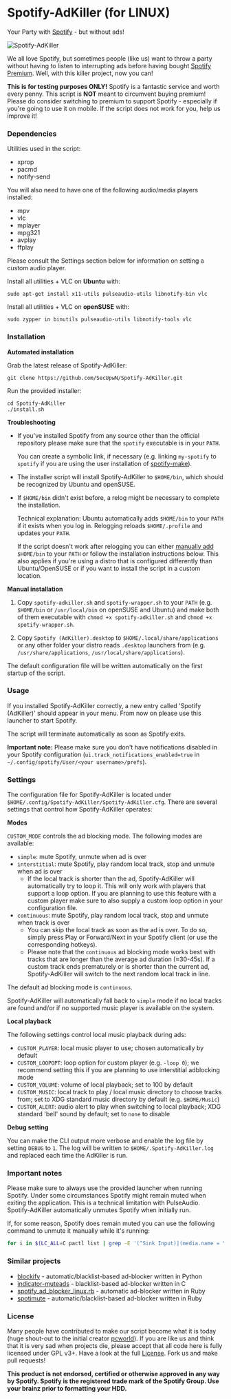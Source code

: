 # Spotify-AdKiller (for LINUX)

Your Party with [Spotify](https://www.spotify.com) - but without ads!

![Spotify-AdKiller](http://fs1.d-h.st/view/vJJ/00134/Spotify-AdKiller.png)

We all love Spotify, but sometimes people (like us) want to throw a party without having to listen to interrupting ads before having bought [Spotify Premium](https://www.spotify.com/premium/). Well, with this killer project, now you can!

**This is for testing purposes ONLY!** Spotify is a fantastic service and worth every penny. This script is **NOT** meant to circumvent buying premium! Please do consider switching to premium to support Spotify - especially if you're going to use it on mobile. If the script does not work for you, help us improve it!

### Dependencies

Utilities used in the script:

  - xprop
  - pacmd
  - notify-send

You will also need to have one of the following audio/media players installed:

  - mpv
  - vlc
  - mplayer
  - mpg321
  - avplay
  - ffplay
  
Please consult the Settings section below for information on setting a custom audio player.

Install all utilities + VLC on **Ubuntu** with:

    sudo apt-get install x11-utils pulseaudio-utils libnotify-bin vlc

Install all utilities + VLC on **openSUSE** with:

    sudo zypper in binutils pulseaudio-utils libnotify-tools vlc

### Installation

**Automated installation**

Grab the latest release of Spotify-AdKiller:

    git clone https://github.com/SecUpwN/Spotify-AdKiller.git

Run the provided installer:

    cd Spotify-AdKiller
    ./install.sh

**Troubleshooting**

- If you've installed Spotify from any source other than the official repository please make sure that the `spotify` executable is in your `PATH`. 
 
    You can create a symbolic link, if necessary (e.g. linking `my-spotify` to `spotify` if you are using the user installation of [spotify-make](https://github.com/leamas/spotify-make)).

- The installer script will install Spotify-AdKiller to `$HOME/bin`, which should be recognized by Ubuntu and openSUSE.
 
- If `$HOME/bin` didn't exist before, a relog might be necessary to complete the installation.

    Technical explanation: Ubuntu automatically adds `$HOME/bin` to your `PATH` if it exists when you log in. Relogging reloads `$HOME/.profile` and updates your `PATH`.

    If the script doesn't work after relogging you can either [manually add](http://askubuntu.com/q/3744) `$HOME/bin` to your `PATH` or follow the installation instructions below. This also applies if you're using a distro that is configured differently than Ubuntu/OpenSUSE or if you want to install the script in a custom location.

**Manual installation**

1. Copy `spotify-adkiller.sh` and `spotify-wrapper.sh` to your `PATH` (e.g. `$HOME/bin` or `/usr/local/bin` on openSUSE and Ubuntu) and make both of them executable with `chmod +x spotify-adkiller.sh` and `chmod +x spotify-wrapper.sh`.

2. Copy `Spotify (AdKiller).desktop` to `$HOME/.local/share/applications` or any other folder your distro reads `.desktop` launchers from (e.g. `/usr/share/applications`, `/usr/local/share/applications`).

The default configuration file will be written automatically on the first startup of the script.

### Usage

If you installed Spotify-AdKiller correctly, a new entry called 'Spotify (AdKiller)' should appear in your menu. From now on please use this launcher to start Spotify.

The script will terminate automatically as soon as Spotify exits.

**Important note:** Please make sure you don't have notifications disabled in your Spotify configuration (`ui.track_notifications_enabled=true` in `~/.config/spotify/User/<your username>/prefs`).

### Settings

The configuration file for Spotify-AdKiller is located under `$HOME/.config/Spotify-AdKiller/Spotify-AdKiller.cfg`. There are several settings that control how Spotify-AdKiller operates:

**Modes**

`CUSTOM_MODE` controls the ad blocking mode. The following modes are available:

- `simple`: mute Spotify, unmute when ad is over
- `interstitial`: mute Spotify, play random local track, stop and unmute when ad is over
    + If the local track is shorter than the ad, Spotify-AdKiller will automatically try to loop it. This will only work with players that support a loop option. If you are planning to use this feature with a custom player make sure to also supply a custom loop option in your configuration file.
- `continuous`: mute Spotify, play random local track, stop and unmute when track is over
    + You can skip the local track as soon as the ad is over. To do so, simply press Play or Forward/Next in your Spotify client (or use the corresponding hotkeys).
    + Please note that the `continuous` ad blocking mode works best with tracks that are longer than the average ad duration (≈30-45s). If a custom track ends prematurely or is shorter than the current ad, Spotify-AdKiller will switch to the next random local track in line.

The default ad blocking mode is `continuous`.

Spotify-AdKiller will automatically fall back to `simple` mode if no local tracks are found and/or if no supported music player is available on the system.

**Local playback**

The following settings control local music playback during ads:

- `CUSTOM_PLAYER`: local music player to use; chosen automatically by default
- `CUSTOM_LOOPOPT`: loop option for custom player (e.g. `-loop 0`); we recommend setting this if you are planning to use interstitial adblocking mode
- `CUSTOM_VOLUME`: volume of local playback; set to 100 by default
- `CUSTOM_MUSIC`: local track to play / local music directory to choose tracks from; set to XDG standard music directory by default (e.g. `$HOME/Music`)
- `CUSTOM_ALERT`: audio alert to play when switching to local playback; XDG standard 'bell' sound by default; set to `none` to disable 

**Debug setting**

You can make the CLI output more verbose and enable the log file by setting `DEBUG` to `1`. The log will be written to `$HOME/.Spotify-AdKiller.log` and replaced each time the AdKiller is run.

### Important notes

Please make sure to always use the provided launcher when running Spotify. Under some circumstances Spotify might remain muted when exiting the application. This is a technical limitation with PulseAudio. Spotify-AdKiller automatically unmutes Spotify when initially run.

If, for some reason, Spotify does remain muted you can use the following command to unmute it manually while it's running:

```bash
for i in $(LC_ALL=C pactl list | grep -E '(^Sink Input)|(media.name = \"Spotify\"$)' | cut -d \# -f2 | grep -v Spotify); do pactl set-sink-input-mute "$i" no; done
```

### Similar projects

- [blockify](https://github.com/mikar/blockify) - automatic/blacklist-based ad-blocker written in Python
- [indicator-muteads](https://launchpad.net/indicator-muteads) - blacklist-based ad-blocker written in C
- [spotify_ad_blocker_linux.rb](https://github.com/superr4y/hacks/blob/master/spotify/spotify_ad_blocker_linux.rb) - automatic ad-blocker written in Ruby
- [spotimute](https://github.com/romaindeveaud/spotimute) - automatic/blacklist-based ad-blocker written in Ruby

### License

Many people have contributed to make our script become what it is today (huge shout-out to the initial creator [pcworld](https://github.com/pcworld)). If you are like us and think that it is very sad when projects die, please accept that all code here is fully licensed under GPL v3+. Have a look at the full [License](https://github.com/SecUpwN/Spotify-AdKiller/blob/master/LICENSE). Fork us and make pull requests!

**This product is not endorsed, certified or otherwise approved in any way by Spotify. Spotify is the registered trade mark of the Spotify Group. Use your brainz prior to formatting your HDD.**
